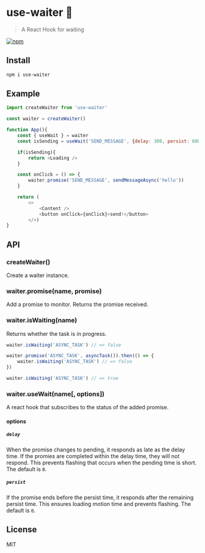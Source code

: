 # use-waiter 🤵
> A React Hook for waiting

[![npm](https://flat.badgen.net/npm/v/use-waiter)](https://www.npmjs.com/package/use-waiter)

## Install
```sh
npm i use-waiter
```

## Example
```js
import createWaiter from 'use-waiter'

const waiter = createWaiter()

function App(){
    const { useWait } = waiter
    const isSending = useWait('SEND_MESSAGE', {delay: 300, persist: 600})

    if(isSending){
        return <Loading />
    }

    const onClick = () => {
        waiter.promise('SEND_MESSAGE', sendMessageAsync('hello'))
    }

    return (
        <>
            <Content />
            <button onClick={onClick}>send!</button>
        </>)
}
```

## API
### createWaiter()
Create a waiter instance.

### waiter.promise(name, promise)
Add a promise to monitor. Returns the promise received.

### waiter.isWaiting(name)
Returns whether the task is in progress.

```js
waiter.isWaiting('ASYNC_TASK') // => false

waiter.promise('ASYNC_TASK', asyncTask()).then(() => {
    waiter.isWaiting('ASYNC_TASK') // => false
})

waiter.isWaiting('ASYNC_TASK') // => true
```

### waiter.useWait(name[, options])
A react hook that subscribes to the status of the added promise.

#### options
##### `delay`
When the promise changes to pending, it responds as late as the delay time. If the promies are completed within the delay time, they will not respond. This prevents flashing that occurs when the pending time is short. The default is `0`.

##### `persist`
If the promise ends before the persist time, it responds after the remaining persist time. This ensures loading motion time and prevents flashing. The default is `0`.

## License
MIT
